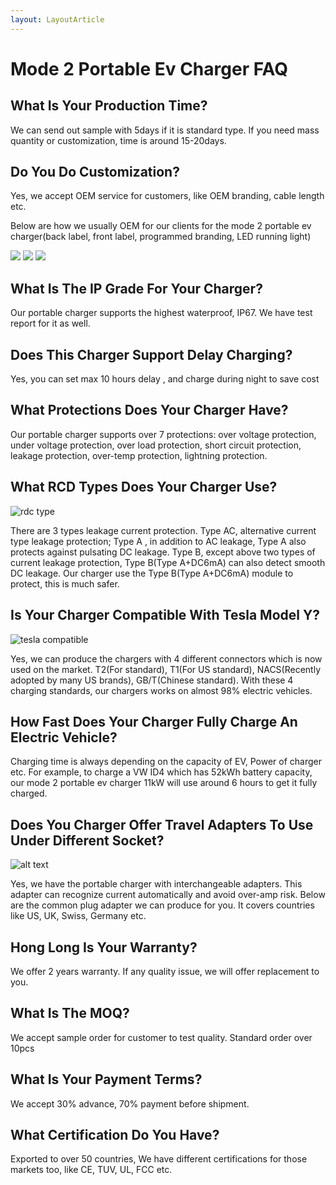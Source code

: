 ```yaml
---
layout: LayoutArticle
---
```


# Mode 2 Portable Ev Charger FAQ

## What Is Your Production Time?

We can send out sample with 5days if it is standard type. If you need mass quantity or customization, time is around 15-20days.

## Do You Do Customization?

Yes, we accept OEM service for customers, like OEM branding, cable length etc.

Below are how we usually OEM for our clients for the mode 2 portable ev charger(back label, front label, programmed branding, LED running light)

<div class="columns-3 my-2">
    <img class="aspect-square w-ful m-0" src="./custom-1.png">
    <img class="aspect-square w-ful m-0" src="./custom-2.png">
    <img class="aspect-square w-ful m-0" src="./custom-3.png">
</div>

## What Is The IP Grade For Your Charger?

Our portable charger supports the highest waterproof, IP67. We have test report for it as well.

## Does This Charger Support Delay Charging?

Yes, you can set max 10 hours delay , and charge during night to save cost

## What Protections Does Your Charger Have?

Our portable charger supports over 7 protections: over voltage protection, under voltage protection, over load protection, short circuit protection, leakage protection, over-temp protection, lightning protection.


## What RCD Types Does Your Charger Use?

![rdc type](./rdc-type.png)

There are 3 types leakage current protection. Type AC, alternative current type leakage protection; Type A , in addition to AC leakage, Type A also protects against pulsating DC leakage. Type B, except above two types of current leakage protection, Type B(Type A+DC6mA) can also detect smooth DC leakage. Our charger use the Type B(Type A+DC6mA) module to protect, this is much safer.

## Is Your Charger Compatible With Tesla Model Y?  

![tesla compatible](./tesla-compatible.png)

Yes, we can produce the chargers with 4 different connectors which is now used on the market. T2(For standard), T1(For US standard), NACS(Recently adopted by many US brands), GB/T(Chinese standard). With these 4 charging standards, our chargers works on almost 98% electric vehicles.

## How Fast Does Your Charger Fully Charge An Electric Vehicle?

Charging time is always depending on the capacity of EV, Power of charger etc. For example, to charge a VW ID4 which has 52kWh battery capacity, our mode 2 portable ev charger 11kW will use around 6 hours to get it fully charged.

## Does You Charger Offer Travel Adapters To Use Under Different Socket?

![alt text](image-1.png)

Yes, we have the portable charger with interchangeable adapters. This adapter can recognize current automatically and avoid over-amp risk. Below are the common plug adapter we can produce for you. It covers countries like US, UK, Swiss, Germany etc.

## Hong Long Is Your Warranty?

We offer 2 years warranty. If any quality issue, we will offer replacement to you.

## What Is The MOQ?

We accept sample order for customer to test quality. Standard order over 10pcs

## What Is Your Payment Terms?

We accept 30% advance, 70% payment before shipment.

## What Certification Do You Have?

Exported to over 50 countries, We have different certifications for those markets too, like CE, TUV, UL, FCC etc.